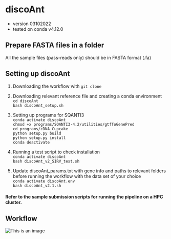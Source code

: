 # discoAnt
- version 03102022
- tested on conda v4.12.0

## Prepare FASTA files in a folder
All the sample files (pass-reads only) should be in FASTA format (.fa)

## Setting up discoAnt

1. Downloading the workflow with ```git clone```
  
2. Downloading relevant reference file and creating a conda environment \
  ```cd discoAnt``` \
  ```bash discoAnt_setup.sh```

3. Setting up programs for SQANTI3 \
  ```conda activate discoAnt``` \
  ```chmod +x programs/SQANTI3-4.2/utilities/gtfToGenePred``` \
  ```cd programs/cDNA_Cupcake``` \
  ```python setup.py build``` \
  ```python setup.py install``` \
  ```conda deactivate```

  
3. Running a test script to check installation \
  ```conda activate discoAnt``` \
  ```bash discoAnt_v2_SIRV_test.sh```
  
4. Update discoAnt_params.txt with gene info and paths to relevant folders before running the workflow with the data set of your choice \
  ```conda activate discoAnt.env``` \
  ```bash discoAnt_v2.1.sh```

#### Refer to the sample submission scripts for running the pipeline on a HPC cluster.

## Workflow

![This is an image](https://github.com/shwetajoshi-15/discoAnt/blob/main/discoAnt_workflow.png)




